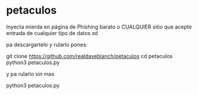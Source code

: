 # petaculos
Inyecta mierda en página de Phishing barato o CUALQUIER sitio que acepte entrada de cualquier tipo de datos xd

pa descargartelo y rularlo pones:

git clone https://github.com/realdaveblanch/petaculos
cd petaculos
python3 petaculos.py

y  pa rularlo sin mas

python3 petaculos.py
